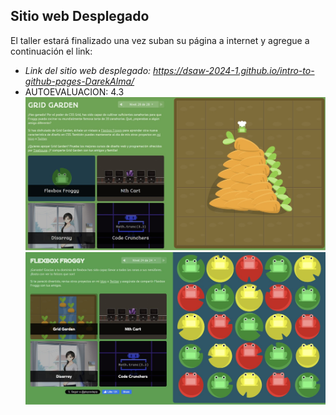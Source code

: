 ## Sitio web Desplegado
El taller estará finalizado una vez suban su página a internet y agregue a continuación el link:
- *Link del sitio web desplegado: https://dsaw-2024-1.github.io/intro-to-github-pages-DarekAlma/*
- AUTOEVALUACION: 4.3
![Imagen juego grid](./assets/images/JuegoGridDarek.jpg)
![Imagen juego flex](./assets/images/JuegoFlexDarek.jpg)

